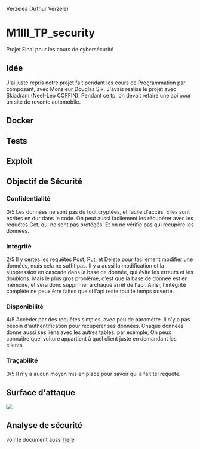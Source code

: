 Verzelea (Arthur Verzele)

# M1III_TP_security
Projet Final pour les cours de cybersécurité

## Idée
J'ai juste repris notre projet fait pendant les cours de Programmation par composant, avec Monsieur Douglas Six.
J'avais realise le projet avec Skiadram (Neel-Léo COFFIN).
Pendant ce tp, on devait refaire une api pour un site de revente automobile.

## Docker

## Tests

## Exploit

## Objectif de Sécurité
### Confidentialité
0/5
Les données ne sont pas du tout cryptées, et facile d'accès.
Elles sont écrites en dur dans le code. On peut aussi facilement les récupérer avec les requêtes Get, qui ne sont pas protégés.
Et on ne vérifie pas qui récupère les données.

### Intégrité
2/5
Il y certes les requêtes Post, Put, et Delete pour facilement modifier une données, mais cela ne suffit pas.
Il y a aussi la modification et la suppression en cascade dans la base de donnée, qui évite les erreurs et les doublons.
Mais le plus gros problème, c'est que la base de donnée est en mémoire, et sera donc supprimer à chaque arrêt de l'api.
Ainsi, l'intégrité complète ne peux être faites que si l'api reste tout le temps ouverte.

### Disponibilité
4/5
Accèder par des requêtes simples, avec peu de paramètre.
Il n'y a pas besoin d'authentification pour récupèrer ses données.
Chaque données donne aussi ses liens avec les autres tables.
par exemple, On peux connaitre quel voiture appartient à quel client juste en demandant les clients.

### Traçabilité
0/5
Il n'y a aucun moyen mis en place pour savoir qui à fait tel requête.

## Surface d'attaque
[![](https://mermaid.ink/img/eyJjb2RlIjoiZ3JhcGggVERcbkkoSGFyZHdhcmUpIC0tPiBKKE9TKVxuSiAtLT4gQVxuQShEb2NrZXIpIC0tPiBCKFNwcmluZy1ib290KVxuQiAtLT4gQyhyZXF1w6p0ZXMgSHR0cClcbkIgLS0-IEQoQmFzZSBkZSBkb25uw6llKVxuRCAtLT4gSyhJbmplY3Rpb24gU1FMKVxuIiwibWVybWFpZCI6eyJ0aGVtZSI6ImRlZmF1bHQifSwidXBkYXRlRWRpdG9yIjpmYWxzZX0)](https://mermaid-js.github.io/mermaid-live-editor/#/edit/eyJjb2RlIjoiZ3JhcGggVERcbkkoSGFyZHdhcmUpIC0tPiBKKE9TKVxuSiAtLT4gQVxuQShEb2NrZXIpIC0tPiBCKFNwcmluZy1ib290KVxuQiAtLT4gQyhyZXF1w6p0ZXMgSHR0cClcbkIgLS0-IEQoQmFzZSBkZSBkb25uw6llKVxuRCAtLT4gSyhJbmplY3Rpb24gU1FMKVxuIiwibWVybWFpZCI6eyJ0aGVtZSI6ImRlZmF1bHQifSwidXBkYXRlRWRpdG9yIjpmYWxzZX0)

## Analyse de sécurité
voir le document aussi [here](Excel_Surface-Attaque.pdf)